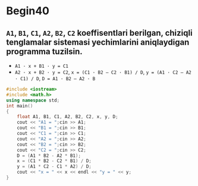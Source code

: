 # Begin40
## `A1`, `B1`, `C1`, `A2`, `B2`, `C2` koeffisentlari berilgan, chiziqli tenglamalar sistemasi yechimlarini aniqlaydigan programma tuzilsin. 
- `A1 · x + B1 · y = C1`
- `A2 · x + B2 · y = C2`, `x = (C1 · B2 – C2 · B1) / D`, `y = (A1 · C2 – A2 · C1) / D`, `D = A1 · B2 – A2 · B`
```cpp
#include <iostream>
#include <math.h>
using namespace std;
int main()
{
    float A1, B1, C1, A2, B2, C2, x, y, D;
    cout << "A1 = ";cin >> A1;
    cout << "B1 = ";cin >> B1;
    cout << "C1 = ";cin >> C1;
    cout << "A2 = ";cin >> A2;
    cout << "B2 = ";cin >> B2;
    cout << "C2 = ";cin >> C2;
    D = (A1 * B2 - A2 * B1);
    x = (C1 * B2 - C2 * B1) / D;
    y = (A1 * C2 - C1 * A2) / D;
    cout << "x = " << x << endl << "y = " << y;
}
```
